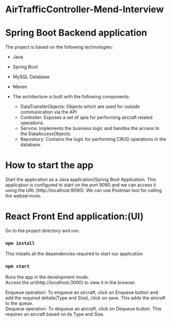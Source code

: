 # AirTrafficController-Mend-Interview

# Spring Boot Backend application

The project is based on the following technologies:

* Java
* Spring Boot
* MySQL Database
* Maven

 * The architecture is built with the following components:
   * DataTransferObjects: Objects which are used for outside communication via the API
   * Controller: Exposes a set of apis for performing aircraft related operations.
   * Service: Implements the business logic and handles the access to the DataAccessObjects.
   * Repository: Contains the logic for performing CRUD operations in the database.
  
# How to start the app
Start the application as a Java application/Spring Boot Application. This application is configured to start on the port 9090 and we can access it using the URL (http://localhost:9090). We can use Postman tool for calling the webservices.

# React Front End application:(UI)
Go to the project directory and run:
### `npm install`
This installs all the dependencies required to start our application 

### `npm start`

Runs the app in the development mode.<br>
Access the url(http://localhost:3000) to view it in the browser.<br>

Enqueue operation: To enqueue an aircraft, click on Enqueue button and add the required details(Type and Size), click on save. This adds the aircraft to the queue.<br>
Dequeue operation: To dequeue an aircraft, click on Dequeue button. This requires an aircraft based on its Type and Size.<br>


